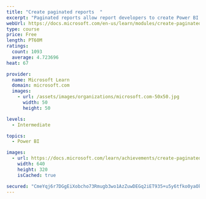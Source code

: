 ```yaml
---
title: "Create paginated reports  "
excerpt: "Paginated reports allow report developers to create Power BI artifacts that have tightly controlled rendering requirements. Paginated reports are ideal for creating sales invoices, receipts, purchase orders, and tabular data. This module will teach you how to create reports, add parameters, and work with tables and charts in paginated reports."
webUrl: https://docs.microsoft.com/en-us/learn/modules/create-paginated-reports-power-bi/
type: course
price: Free
length: PT60M
ratings:
  count: 1093
  average: 4.723696
heat: 67

provider:
  name: Microsoft Learn
  domain: microsoft.com
  images:
    - url: /assets/images/organizations/microsoft.com-50x50.jpg
      width: 50
      height: 50

levels:
  - Intermediate

topics:
  - Power BI

images:
  - url: https://docs.microsoft.com/learn/achievements/create-paginated-reports-power-bi-social.png
    width: 640
    height: 320
    isCached: true

secured: "CmeYqj6r7DGgEiXobcho73Rmugb3wo1AzZuwDEGq2iET935+u5y6tfko0yaOk5nnaSZsdwl7JQOzQnL7V6KoJRK8gQNdWsi/mk5BJB1Gh6koyE8Tumf3e/o1zkDJu0D21NcqO8dls2ax3FldrIW5DET1dwWD3/l5i0Kg8tDZVkHBTF06UqMuFsukvQ0nZiiBqINWgOWddgVgcuXZ8X78OATvBHUFU8mSWcsYf1pcw+XCKc8SQL6QgpxeHBz14ZfqZq2U5My2nSEggJrWK3HWgih+JjlozvsQlPepJhm3GIIZdEdv3SJRinrfxjK8RPSjmSuR3DA6qfxGRolfoKOSt0s+kiCKBu2WAWUmXtuXvslymFNgOjN5JKulpVQKU8xovGCfC5NBqsK9YgwqFtaYKL2wNjKKIgiw1IEaZVDZwJw=;UneMBCY4MjkTYQbj09O0/A=="
---
```


